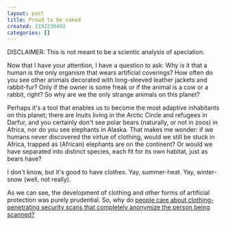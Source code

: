 ```yaml
---
layout: post
title: Proud to be naked
created: 1192230492
categories: []
---
```

DISCLAIMER: This is not meant to be a scientic analysis of speciation.

Now that I have your attention, I have a question to ask: Why is it that a human is the only organism that wears artificial coverings? How often do you see other animals decorated with long-sleeved leather jackets and rabbit-fur? Only if the owner is some freak or if the animal is a cow or a rabbit, right? So why are we the only strange animals on this planet?

Perhaps it's a tool that enables us to become the most adaptive inhabitants on this planet; there are Inuits living in the Arctic Circle and refugees in Darfur, and you certainly don't see polar bears (naturally, or not in zoos) in Africa, nor do you see elephants in Alaska. That makes me wonder: if we humans never discovered the virtue of clothing, would we still be stuck in Africa, trapped as (African) elephants are on the continent? Or would we have separated into distinct species, each fit for its own habitat, just as bears have?

I don't know, but it's good to have clothes. Yay, summer-heat. Yay, winter-snow (well, not really).

As we can see, the development of clothing and other forms of artificial protection was purely prudential. So, why do <a href="http://www.informationweek.com/news/showArticle.jhtml?articleID=202401630" target="_blank">people care about clothing-penetrating security scans that completely anonymize the person being scanned?</a>

